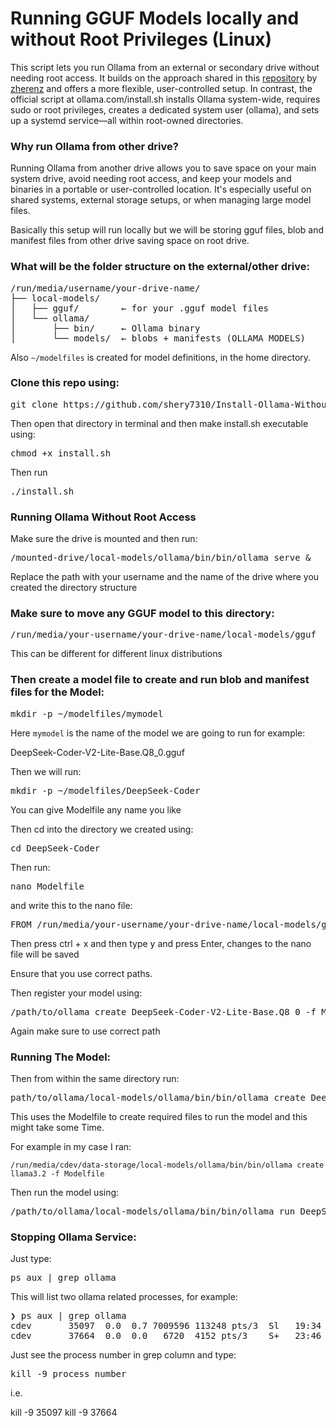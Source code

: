 # Running GGUF Models locally and without Root Privileges (Linux)

This script lets you run Ollama from an external or secondary drive without needing root access. It builds on the approach shared in this  <a href="https://github.com/zherenz/Ollama-installation-without-root-privilege/tree/main?tab=readme-ov-file">repository</a> by [zherenz](https://github.com/zherenz) and offers a more flexible, user-controlled setup. In contrast, the official script at ollama.com/install.sh installs Ollama system-wide, requires sudo or root privileges, creates a dedicated system user (ollama), and sets up a systemd service—all within root-owned directories.

### Why run Ollama from other drive?

Running Ollama from another drive allows you to save space on your main system drive, avoid needing root access, and keep your models and binaries in a portable or user-controlled location. It's especially useful on shared systems, external storage setups, or when managing large model files. 

Basically this setup will run locally but we will be storing gguf files, blob and manifest files from other drive saving space on root drive.

### What will be the folder structure on the external/other drive:

<pre>
/run/media/username/your-drive-name/
├── local-models/
│   ├── gguf/        ← for your .gguf model files
│   └── ollama/
│       ├── bin/     ← Ollama binary
│       └── models/  ← blobs + manifests (OLLAMA_MODELS)
</pre>

Also `~/modelfiles` is created for model definitions, in the home directory.

### Clone this repo using:

<pre>git clone https://github.com/shery7310/Install-Ollama-Without-Root-And-Run-From_External-Drive.git</pre>

Then open that directory in terminal and then make install.sh executable using:

<pre>chmod +x install.sh</pre>

Then run <pre>./install.sh</pre>

### Running Ollama Without Root Access

Make sure the drive is mounted and then run:

<pre>/mounted-drive/local-models/ollama/bin/bin/ollama serve &</pre>

Replace the path with your username and the name of the drive where you created the directory structure

### Make sure to move any GGUF model to this directory:

<pre>/run/media/your-username/your-drive-name/local-models/gguf</pre>

This can be different for different linux distributions

### Then create a model file to create and run blob and manifest files for the Model:

<pre>mkdir -p ~/modelfiles/mymodel</pre>

Here `mymodel` is the name of the model we are going to run for example:

DeepSeek-Coder-V2-Lite-Base.Q8_0.gguf

Then we will run:

<pre>mkdir -p ~/modelfiles/DeepSeek-Coder</pre>

You can give Modelfile any name you like

Then cd into the directory we created using:

<pre>cd DeepSeek-Coder</pre>

Then run:

<pre>nano Modelfile</pre>

and write this to the nano file:

<pre>FROM /run/media/your-username/your-drive-name/local-models/gguf/DeepSeek-Coder-V2-Lite-Base.Q8_0.gguf</pre>

Then press ctrl + x and then type y and press Enter, changes to the nano file will be saved

Ensure that you use correct paths.

Then register your model using:

<pre>/path/to/ollama create DeepSeek-Coder-V2-Lite-Base.Q8_0 -f Modelfile</pre>

Again make sure to use correct path

### Running The Model:

Then from within the same directory run:

<pre>path/to/ollama/local-models/ollama/bin/bin/ollama create DeepSeek-Coder -f Modelfile</pre>

This uses the Modelfile to create required files to run the model and this might take some Time.

For example in my case I ran:

`/run/media/cdev/data-storage/local-models/ollama/bin/bin/ollama create llama3.2 -f Modelfile`

Then run the model using:

<pre>/path/to/ollama/local-models/ollama/bin/bin/ollama run DeepSeek-Coder</pre>

### Stopping Ollama Service:

Just type:

<pre>ps aux | grep ollama</pre>

This will list two ollama related processes, for example:

<pre>
❯ ps aux | grep ollama
cdev       35097  0.0  0.7 7009596 113248 pts/3  Sl   19:34   0:04 /run/media/cdev/data-storage/local-models/ollama/bin/bin/ollama serve
cdev       37664  0.0  0.0   6720  4152 pts/3    S+   23:46   0:00 grep --color=auto ollama</pre>


Just see the process number in grep column and type:

<pre>kill -9 process number</pre>

i.e. 

kill -9 35097
kill -9 37664
